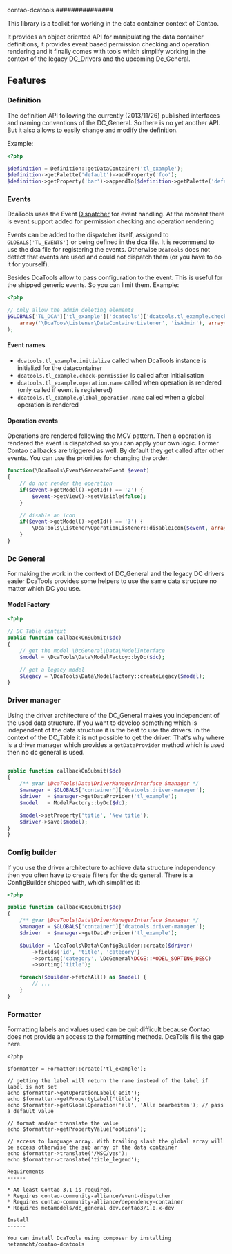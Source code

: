 contao-dcatools
###############

This library is a toolkit for working in the data container context of Contao.

It provides an object oriented API for manipulating the data container definitions, it provides event based permission
checking and operation rendering and it finally comes with tools which simplify working in the context of the legacy
DC_Drivers and the upcoming Dc_General.

Features
------

### Definition ###

The definition API following the currently (2013/11/26) published interfaces and naming conventions of the DC_General. So
there is no yet another API. But it also allows to easily change and modify the definition.

Example:
```php
<?php

$definition = Definition::getDataContainer('tl_example');
$definition->getPalette('default')->addProperty('foo');
$definition->getProperty('bar')->appendTo($definition->getPalette('default'), 'foo', Definition::BEFORE);
```

### Events ###

DcaTools uses the Event [Dispatcher](https://github.com/contao-community-alliance/event-dispatcher) for event handling.
At the moment there is event support added for permission checking and operation rendering

Events can be added to the dispatcher itself, assigned to `GLOBALS['TL_EVENTS']` or being defined in the dca file. It is
recommend to use the dca file for registering the events. Otherwise `DcaTools` does not detect that events are used and
could not dispatch them (or you have to do it for yourself).

Besides DcaTools allow to pass configuration to the event. This is useful for the shipped generic events. So you can
limit them. Example:

```php
<?php

// only allow the admin deleting elements
$GLOBALS['TL_DCA']['tl_example']['dcatools']['dcatools.tl_example.check-permission'][] = array (
	array('\DcaToos\Listener\DataContainerListener', 'isAdmin'), array('act' => array('delete', 'deleteAll'))
);
```

#### Event names ####

 * `dcatools.tl_example.initialize` called when DcaTools instance is initializd for the datacontainer
 * `dcatools.tl_example.check-permission` is called after initialisation
 * `dcatools.tl_example.operation.name` called when operation is rendered (only called if event is registered)
 * `dcatools.tl_example.global_operation.name` called when a global operation is rendered


#### Operation events ###

Operations are rendered following the MCV pattern. Then a operation is rendered the event is dispatched so you can
apply your own logic. Former Contao callbacks are triggered as well. By default they get called after other events. You
can use the priorities for changing the order.

```php
function(\DcaTools\Event\GenerateEvent $event)
{
	// do not render the operation
	if($event->getModel()->getId() == '2') {
		$event->getView()->setVisible(false);
	}

	// disable an icon
	if($event->getModel()->getId() == '3') {
		\DcaTools\Listener\OperationListener::disableIcon($event, array('value' => true));
	}
}
```

### Dc General ###

For making the work in the context of DC_General and the legacy DC drivers easier DcaTools provides some helpers to use
the same data structure no matter which DC you use.

#### Model Factory ####
```php
<?php

// DC_Table context
public function callbackOnSubmit($dc)
{
	// get the model \DcGeneral\Data\ModelInterface
	$model = \DcaTools\Data\ModelFactoy::byDc($dc);

	// get a legacy model
	$legacy = \DcaTools\Data\ModelFactory::createLegacy($model);
}
```

### Driver manager ###

Using the driver architecture of the DC_General makes you independent of the used data structure. If you want to develop
something which is independent of the data structure it is the best to use the drivers. In the context of the DC_Table
it is not possible to get the driver. That's why where is a driver manager which provides a `getDataProvider` method which
is used then no dc general is used.

```php

public function callbackOnSubmit($dc)
{
	/** @var \DcaTools\Data\DriverManagerInterface $manager */
	$manager = $GLOBALS['container']['dcatools.driver-manager'];
	$driver	 = $manager->getDataProvider('tl_example');
	$model	 = ModelFactory::byDc($dc);

	$model->setProperty('title', 'New title');
	$driver->save($model);
}
}
```

### Config builder ###

If you use the driver architecture to achieve data structure independency then you often have to create filters for the
dc general. There is a ConfigBuilder shipped with, which simplifies it:

```php
<?php

public function callbackOnSubmit($dc)
{
	/** @var \DcaTools\Data\DriverManagerInterface $manager */
	$manager = $GLOBALS['container']['dcatools.driver-manager'];
    $driver	 = $manager->getDataProvider('tl_example');

    $builder = \DcaTools\Data\ConfigBuilder::create($driver)
    	->fields('id', 'title', 'category')
    	->sorting('category', \DcGeneral\DCGE::MODEL_SORTING_DESC)
    	->sorting('title');

    foreach($builder->fetchAll() as $model) {
    	// ...
    }
}
```

### Formatter ###

Formatting labels and values used can be quit difficult because Contao does not provide an access to the formatting
methods. DcaTolls fills the gap here.

```
<?php

$formatter = Formatter::create('tl_example');

// getting the label will return the name instead of the label if label is not set
echo $formatter->getOperationLabel('edit');
echo $formatter->getPropertyLabel('title');
echo $formatter->getGlobalOperation('all', 'Alle bearbeiten'); // pass a default value

// format and/or translate the value
echo $formatter->getPropertyValue('options');

// access to language array. With trailing slash the global array will be access otherwise the sub array of the data container
echo $formatter->translate('/MSC/yes');
echo $formatter->translate('title_legend');

Requirements
------

* At least Contao 3.1 is required.
* Requires contao-community-alliance/event-dispatcher
* Requires contao-community-alliance/dependency-container
* Requires metamodels/dc_general dev.contao3/1.0.x-dev

Install
------

You can install DcaTools using composer by installing netzmacht/contao-dcatools
